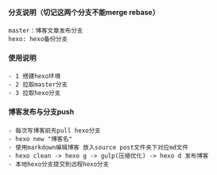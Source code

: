 
#### 分支说明（切记这两个分支不能merge rebase）
	master：博客文章发布分支
	hexo: hexo备份分支

#### 使用说明
	- 1 搭建hexo环境
	- 2 拉取master分支
	- 3 拉取hexo分支
	
#### 博客发布与分支push

	- 每次写博客前先pull hexo分支
	- hexo new "博客名" 
	- 使用markdown编辑博客 放入source post文件夹下对应md文件
	- hexo clean -> hexo g -> gulp(压缩优化) -> hexo d 发布博客
	- 本地hexo分支提交到远程hexo分支	


